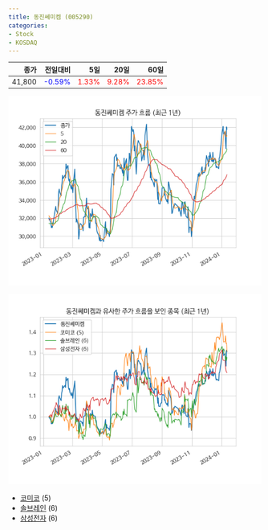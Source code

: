 ```yaml
---
title: 동진쎄미켐 (005290)
categories:
- Stock
- KOSDAQ
---
```


|종가|전일대비|5일|20일|60일|
|---:|-------:|--:|---:|---:|
|41,800|<span style="color: blue">-0.59%</span>|<span style="color: red">1.33%</span>|<span style="color: red">9.28%</span>|<span style="color: red">23.85%</span>|


<!-- more -->

![005290](/assets/images/stock/005290.png)

![005290](/assets/images/stock/005290_sim.png)

- [코미코](/183300/) (5)
- [솔브레인](/357780/) (6)
- [삼성전자](//005930/) (6)